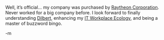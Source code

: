 <p>Well, it&#8217;s official&#8230; my company was purchased by <a href="http://www.raytheon.com/">Raytheon Corporation</a>.  Never worked for a big company before.  I look forward to finally understanding <a href="http://www.dilbert.com/">Dilbert</a>, enhancing my <a href="http://wiki.minotaurcomputing.com/index.php?title=IT_Workplace_Ecology">IT Workplace Ecology</a>, and being a master of buzzword bingo.</p>
<p>-m
</p>